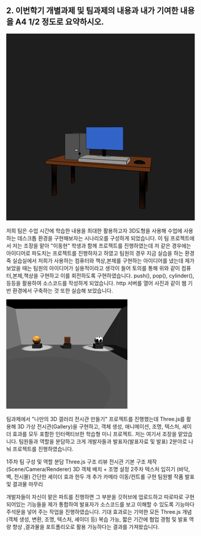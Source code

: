 <h2>2. 이번학기 개별과제 및 팀과제의 내용과 내가 기여한 내용을 A4 1/2 정도로 요약하시오.</h2>

![실습](./p5js.png)

저희 팀은 수업 시간에 학습한 내용을 최대한 활용하고자 3D도형을 사용해 수업에 사용하는 데스크톱 환경을 구현해보자는 시나리오를 구성하게 되었습니다.
이 팀 프로젝트에서 저는 조장을 맡아 "이동현" 학생과 함께 프로젝트를 진행하였는데 저 같은 경우에는 아이디어로 파도치는 프로젝트를 진행하자고 하였고 팀원의 경우 지금 실습을 하는 환경 죽 실습실에서
저희가 사용하는 컴퓨터와 책상,본체를 구현하는 아이디어를 냈는데 제가 보았을 때는 팀원의 아이디어가 실용적이라고 생각이 들어 토의를 통해 위와 같이 컴퓨터,본체,책상을 구현하고 이를 회전하도록 구현하였습니다.
push(), pop(), cylinder(), 등등을 활용하여 소스코드를 작성하게 되었습니다. http 서버를 열어 사진과 같이 웹 기반 환경에서 구축하는 것 또한 실습해 보았습니다.

![실습](./3D_teamproject.png)


팀과제에서 "나만의 3D 갤러리 전시관 만들기" 프로젝트를 진행했는데
Three.js를 활용해 3D 가상 전시관(Gallery)을 구현하고, 객체 생성, 애니메이션, 조명, 텍스처, 셰이더 효과를 모두 포함한 인터랙티브한 학습형 미니 프로젝트.
저는 여기서 조장을 맡았습니다. 팀원들과 역할을 분담하고 크게 개발자들과 발표자(발표자료 및 발표) 2분야로 나눠 프로젝트를 진행하였습니다.

1주차
팀 구성 및 역할 분담
Three.js 구조 리뷰
전시관 기본 구조 제작 (Scene/Camera/Renderer)
3D 객체 배치 + 조명 설정
2주차
텍스처 입히기 (바닥, 벽, 전시물)
간단한 셰이더 효과 한두 개 추가
카메라 이동/컨트롤 구현
팀원별 작품 발표 및 결과물 마무리

개발자들이 자신이 맡은 파트를 진행하면 그 부분을 깃허브에 업로드하고 따로따로 구현되어있는 기능들을 제가 통합하여 발표자가 소스코드를 보고 이해할 수 있도록 기능마다 주석문을 넣어 주는 작업을 진행하였습니다.
기대 효과로는 기억한 모든 Three.js 개념(객체 생성, 변환, 조명, 텍스처, 셰이더 등) 복습 가능, 짧은 기간에 협업 경험 및 발표 역량 향상 ,결과물을 포트폴리오로 활용 가능하다는 결과를 가져왔습니다.
